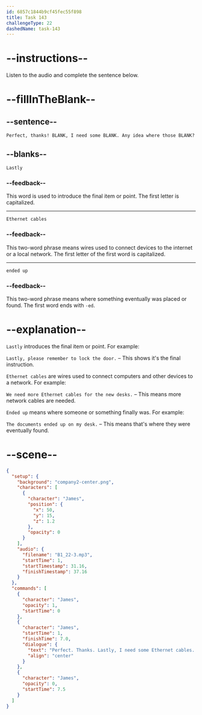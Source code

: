 ```yaml
---
id: 6857c1844b9cf45fec55f898
title: Task 143
challengeType: 22
dashedName: task-143
---
```


<!-- (Audio) James: Perfect, thanks! Lastly, I need some ethernet cables. Any idea where those ended up? -->

# --instructions--

Listen to the audio and complete the sentence below.

# --fillInTheBlank--

## --sentence--

`Perfect, thanks! BLANK, I need some BLANK. Any idea where those BLANK?`

## --blanks--

`Lastly`

### --feedback--

This word is used to introduce the final item or point. The first letter is capitalized.

---

`Ethernet cables`

### --feedback--

This two-word phrase means wires used to connect devices to the internet or a local network. The first letter of the first word is capitalized.

---

`ended up`

### --feedback--

This two-word phrase means where something eventually was placed or found. The first word ends with `-ed`.

# --explanation--

`Lastly` introduces the final item or point. For example:

`Lastly, please remember to lock the door.` – This shows it's the final instruction.

`Ethernet cables` are wires used to connect computers and other devices to a network. For example:

`We need more Ethernet cables for the new desks.` – This means more network cables are needed.

`Ended up` means where someone or something finally was. For example:

`The documents ended up on my desk.` – This means that's where they were eventually found.

# --scene--

```json
{
  "setup": {
    "background": "company2-center.png",
    "characters": [
      {
        "character": "James",
        "position": {
          "x": 50,
          "y": 15,
          "z": 1.2
        },
        "opacity": 0
      }
    ],
    "audio": {
      "filename": "B1_22-3.mp3",
      "startTime": 1,
      "startTimestamp": 31.16,
      "finishTimestamp": 37.16
    }
  },
  "commands": [
    {
      "character": "James",
      "opacity": 1,
      "startTime": 0
    },
    {
      "character": "James",
      "startTime": 1,
      "finishTime": 7.0,
      "dialogue": {
        "text": "Perfect. Thanks. Lastly, I need some Ethernet cables. Any idea where those ended up?",
        "align": "center"
      }
    },
    {
      "character": "James",
      "opacity": 0,
      "startTime": 7.5
    }
  ]
}
```

